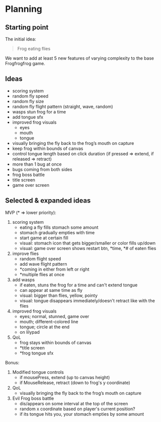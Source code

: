 # Planning

## Starting point

The initial idea:

> Frog eating flies

We want to add at least 5 new features of varying complexity to the base Frogfrogfrog game.

## Ideas

- scoring system
- random fly speed
- random fly size
- random fly flight pattern (straight, wave, random)
- wasps stun frog for a time
- add tongue sfx
- improved frog visuals
    - eyes
    - mouth
    - tongue
- visually bringing the fly back to the frog’s mouth on capture
- keep frog within bounds of canvas
- control tongue length based on click duration (if pressed => extend, if released => retract)
- more than 1 bug at once
- bugs coming from both sides
- frog boss battle
- title screen
- game over screen

## Selected & expanded ideas

MVP (* => lower priority):
1. scoring system
    - eating a fly fills stomach some amount
    - stomach gradually empties with time
    - start game at certain fill
    - visual: stomach icon that gets bigger/smaller or color fills up/down
    - visual: game over screen shows restart btn, *time, *# of eaten flies
2. improve flies
    - random flight speed
    - add wave flight pattern
    - *coming in either from left or right
    - *multiple flies at once
3. add wasps
    - if eaten, stuns the frog for a time and can't extend tongue
    - can appear at same time as fly
    - visual: bigger than flies, yellow, pointy
    - visual: tongue disappears immediately/doesn't retract like with the flies
4. improved frog visuals
    - eyes; normal, stunned, game over
    - mouth; different-colored line
    - tongue; circle at the end
    - on lilypad
5. QoL
    - frog stays within bounds of canvas
    - *title screen
    - *frog tongue sfx

Bonus:
1. Modified tongue controls
    - if mousePress, extend (up to canvas height)
    - if MouseRelease, retract (down to frog's y coordinate)
2. QoL
    - visually bringing the fly back to the frog’s mouth on capture
3. Evil Frog boss battle
    - dis/appears on some interval at the top of the screen
    - random x coordinate based on player's current position?
    - if its tongue hits you, your stomach empties by some amount